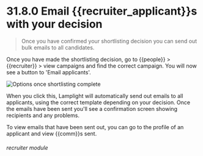 # 31.8.0 Email {{recruiter_applicant}}s with your decision 

> Once you have confirmed your shortlisting decision you can send out bulk emails to all candidates.

Once you have made the shortlisting decision, go to {{people}} > {{recruiter}} > view campaigns and 
find the correct campaign.  You will now see a button to 'Email applicants'.

![Options once shortlisting complete](31.8.0.png)

When you click this, Lamplight will automatically send out emails to all applicants, using the
correct template depending on your decision.  Once the emails have been sent you'll see a
confirmation screen showing recipients and any problems.

To view emails that have been sent out, you can go to the profile of an applicant and view
{{comm}}s sent.


###### recruiter module